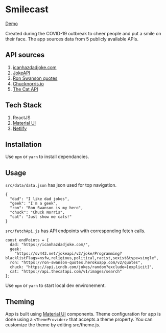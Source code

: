 
# Smilecast
[Demo](https://smilecast.netlify.com/)

Created during the COVID-19 outbreak to cheer people and put a smile on their face. The app sources data from 5 publicly available APIs.

## API sources
1. [icanhazdadjoke.com](https://icanhazdadjoke.com/)
2. [JokeAPI](https://sv443.net/jokeapi)
3. [Ron Swanson quotes](https://github.com/jamesseanwright/ron-swanson-quotes)
4. [Chucknorris.io](https://api.chucknorris.io/)
5. [The Cat API](https://thecatapi.com/)

## Tech Stack
1. ReactJS
2. [Material UI](https://material-ui.com/)
3. [Netlify](https://www.netlify.com/)

## Installation
Use `npm` or `yarn` to install dependancies.

## Usage
`src/data/data.json` has json used for top navigation. <br />
```
{
  "dad": "I like dad jokes",
  "geek": "I'm a geek",
  "ron": "Ron Swanson is my hero",
  "chuck": "Chuck Norris",
  "cat": "Just show me cats!"
}
```
`src/fetchApi.js` has API endpoints with corresponding fetch calls.<br />
```
const endPoints = {
  dad: "https://icanhazdadjoke.com/",
  geek:
    "https://sv443.net/jokeapi/v2/joke/Programming?blacklistFlags=nsfw,religious,political,racist,sexist&type=single",
  ron: "https://ron-swanson-quotes.herokuapp.com/v2/quotes",
  chuck: "https://api.icndb.com/jokes/random?exclude=[explicit]",
  cat: "https://api.thecatapi.com/v1/images/search"
};
```
Use `npm` or `yarn` to start local dev environement.

## Theming
App is built using [Material UI](https://material-ui.com/) components. Theme configuration for app is done using a `<ThemeProvider>` that accepts a theme property. You can customize the theme by editing src/theme.js.